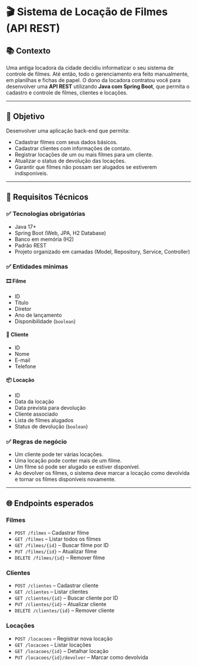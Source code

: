 # :clapper: Sistema de Locação de Filmes (API REST)

## :books: Contexto

Uma antiga locadora da cidade decidiu informatizar o seu sistema de controle de filmes. Até então, todo o gerenciamento era feito manualmente, em planilhas e fichas de papel. O dono da locadora contratou você para desenvolver uma **API REST** utilizando **Java com Spring Boot**, que permita o cadastro e controle de filmes, clientes e locações.

---

## :dart: Objetivo

Desenvolver uma aplicação back-end que permita:

- Cadastrar filmes com seus dados básicos.
- Cadastrar clientes com informações de contato.
- Registrar locações de um ou mais filmes para um cliente.
- Atualizar o status de devolução das locações.
- Garantir que filmes não possam ser alugados se estiverem indisponíveis.

---

## :bricks: Requisitos Técnicos

### :white_check_mark: Tecnologias obrigatórias

- Java 17+
- Spring Boot (Web, JPA, H2 Database)
- Banco em memória (H2)
- Padrão REST
- Projeto organizado em camadas (Model, Repository, Service, Controller)

### :white_check_mark: Entidades mínimas

#### 🎞️ Filme
- ID
- Título
- Diretor
- Ano de lançamento
- Disponibilidade (`boolean`)

#### :bust_in_silhouette: Cliente
- ID
- Nome
- E-mail
- Telefone

#### :package: Locação
- ID
- Data da locação
- Data prevista para devolução
- Cliente associado
- Lista de filmes alugados
- Status de devolução (`boolean`)

### :white_check_mark: Regras de negócio

- Um cliente pode ter várias locações.
- Uma locação pode conter mais de um filme.
- Um filme só pode ser alugado se estiver disponível.
- Ao devolver os filmes, o sistema deve marcar a locação como devolvida e tornar os filmes disponíveis novamente.

---

## :globe_with_meridians: Endpoints esperados

### Filmes
- `POST /filmes` – Cadastrar filme
- `GET /filmes` – Listar todos os filmes
- `GET /filmes/{id}` – Buscar filme por ID
- `PUT /filmes/{id}` – Atualizar filme
- `DELETE /filmes/{id}` – Remover filme

### Clientes
- `POST /clientes` – Cadastrar cliente
- `GET /clientes` – Listar clientes
- `GET /clientes/{id}` – Buscar cliente por ID
- `PUT /clientes/{id}` – Atualizar cliente
- `DELETE /clientes/{id}` – Remover cliente

### Locações
- `POST /locacoes` – Registrar nova locação
- `GET /locacoes` – Listar locações
- `GET /locacoes/{id}` – Detalhar locação
- `PUT /locacoes/{id}/devolver` – Marcar como devolvida
